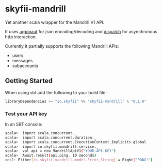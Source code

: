 # skyfii-mandrill

Yet another scala wrapper for the Mandrill V1 API.

It uses [argonaut](http://argonaut.io/) for json encoding/decoding and [dispatch](http://dispatch.databinder.net/Dispatch.html) for 
asynchronous http interaction.

Currently it partially supports the following Mandrill APIs:
  - users
  - messages
  - subaccounts

## Getting Started

When using sbt add the following to your build file:

```scala
libraryDependencies += "io.skyfii" %% "skyfii-mandrill" % "0.1.0"
```

### Test your API key

In an SBT console:
```bash
scala>  import scala.concurrent._
scala>  import scala.concurrent.duration._
scala>  import scala.concurrent.ExecutionContext.Implicits.global
scala>  import io.skyfii.mandrill.service._
scala>  val api = new MandrillApiV1("YOUR-API-KEY")
scala>  Await.result(api.ping, 10 seconds)
res1: Either[io.skyfii.mandrill.model.Error,String] = Right("PONG!")
```
